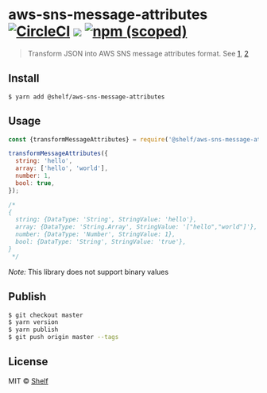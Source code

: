 # aws-sns-message-attributes [![CircleCI](https://circleci.com/gh/shelfio/aws-sns-message-attributes/tree/master.svg?style=svg)](https://circleci.com/gh/shelfio/aws-sns-message-attributes/tree/master) ![](https://img.shields.io/badge/code_style-prettier-ff69b4.svg) [![npm (scoped)](https://img.shields.io/npm/v/@shelf/aws-sns-message-attributes.svg)](https://www.npmjs.com/package/@shelf/aws-sns-message-attributes)

> Transform JSON into AWS SNS message attributes format. See [1](https://docs.aws.amazon.com/sns/latest/dg/sns-message-attributes.html), [2](https://docs.aws.amazon.com/sns/latest/dg/sns-subscription-filter-policies.html)

## Install

```
$ yarn add @shelf/aws-sns-message-attributes
```

## Usage

```js
const {transformMessageAttributes} = require('@shelf/aws-sns-message-attributes');

transformMessageAttributes({
  string: 'hello',
  array: ['hello', 'world'],
  number: 1,
  bool: true,
});

/*
{
  string: {DataType: 'String', StringValue: 'hello'},
  array: {DataType: 'String.Array', StringValue: '["hello","world"]'},
  number: {DataType: 'Number', StringValue: 1},
  bool: {DataType: 'String', StringValue: 'true'},
}
 */
```

_Note:_ This library does not support binary values

## Publish

```sh
$ git checkout master
$ yarn version
$ yarn publish
$ git push origin master --tags
```

## License

MIT © [Shelf](https://shelf.io)
